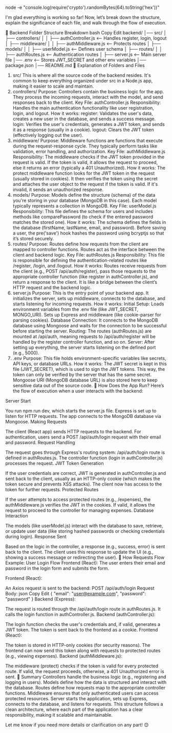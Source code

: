 node -e "console.log(require('crypto').randomBytes(64).toString('hex'))"




I'm glad everything is working so far! Now, let’s break down the structure, explain the significance of each file, and walk through the flow of execution.

🔹 Backend Folder Structure Breakdown
bash
Copy
Edit
backend/
│── src/
│   ├── controllers/
│   │   ├── authController.js      <-- Handles register, login, logout
│   ├── middleware/
│   │   ├── authMiddleware.js      <-- Protects routes
│   ├── models/
│   │   ├── userModel.js           <-- Defines user schema
│   ├── routes/
│   │   ├── authRoutes.js          <-- Authentication routes
│   ├── server.js                  <-- Main server file
│── .env                            <-- Stores JWT_SECRET and other env variables
│── package.json
│── README.md
🔹 Explanation of Folders and Files
1. src/
This is where all the source code of the backend resides.
It's common to keep everything organized under src in a Node.js app, making it easier to scale and maintain.
2. controllers/
Purpose: Controllers contain the business logic for the app. They process the incoming requests, interact with the model, and send responses back to the client.
Key File: authController.js
Responsibility: Handles the main authentication functionality like user registration, login, and logout.
How it works:
register: Validates the user's data, creates a new user in the database, and sends a success message.
login: Verifies the user's credentials, generates a JWT token, and sends it as a response (usually in a cookie).
logout: Clears the JWT token (effectively logging out the user).
3. middleware/
Purpose: Middleware functions are functions that execute during the request-response cycle. They typically perform tasks like validation, error handling, and authorization.
Key File: authMiddleware.js
Responsibility: The middleware checks if the JWT token provided in the request is valid. If the token is valid, it allows the request to proceed, else it returns an error (typically a 401 Unauthorized).
How it works:
The protect middleware function looks for the JWT token in the request (usually stored in cookies). It then verifies the token using the secret and attaches the user object to the request if the token is valid. If it's invalid, it sends an unauthorized response.
4. models/
Purpose: Models define the structure (schema) of the data you're storing in your database (MongoDB in this case). Each model typically represents a collection in MongoDB.
Key File: userModel.js
Responsibility: This file defines the schema for users and includes methods like comparePassword (to check if the entered password matches the stored one).
How it works:
The schema defines the fields in the database (firstName, lastName, email, and password).
Before saving a user, the pre('save') hook hashes the password using bcryptjs so that it’s stored securely.
5. routes/
Purpose: Routes define how requests from the client are mapped to controller functions. Routes act as the interface between the client and backend logic.
Key File: authRoutes.js
Responsibility: This file is responsible for defining the authentication-related routes like /register, /login, and /logout.
How it works:
Routes receive requests from the client (e.g., POST /api/auth/register), pass those requests to the appropriate controller function (like register in authController.js), and return a response to the client.
It is like a bridge between the client’s HTTP request and the backend logic.
6. server.js
Purpose: This is the entry point of your backend app. It initializes the server, sets up middleware, connects to the database, and starts listening for incoming requests.
How it works:
Initial Setup:
Loads environment variables from the .env file (like JWT_SECRET, MONGO_URI).
Sets up Express and middleware (like cookie-parser for parsing cookies).
Database Connection:
It connects to the MongoDB database using Mongoose and waits for the connection to be successful before starting the server.
Routing:
The routes (authRoutes.js) are mounted at /api/auth, meaning requests to /api/auth/register will be handled by the register controller function, and so on.
Server:
After setting up everything, the server starts listening on the defined port (e.g., 5000).
7. .env
Purpose: This file holds environment-specific variables like secrets, API keys, or database URLs.
How it works:
The JWT secret is kept in this file (JWT_SECRET), which is used to sign the JWT tokens. This way, the token can only be verified by the server that has the same secret.
Mongoose URI (MongoDB database URL) is also stored here to keep sensitive data out of the source code.
🔹 How Does the App Run?
Here’s the flow of execution when a user interacts with the backend:

Server Start

You run npm run dev, which starts the server.js file.
Express is set up to listen for HTTP requests.
The app connects to the MongoDB database via Mongoose.
Making Requests

The client (React app) sends HTTP requests to the backend.
For authentication, users send a POST /api/auth/login request with their email and password.
Request Handling

The request goes through Express's routing system:
/api/auth/login route is defined in authRoutes.js.
The controller function (login in authController.js) processes the request.
JWT Token Generation

If the user credentials are correct, JWT is generated in authController.js and sent back to the client, usually as an HTTP-only cookie (which makes the token secure and prevents XSS attacks).
The client now has access to the token for further requests.
Protected Routes

If the user attempts to access protected routes (e.g., /expenses), the authMiddleware.js verifies the JWT in the cookies.
If valid, it allows the request to proceed to the controller for managing expenses.
Database Interaction

The models (like userModel.js) interact with the database to save, retrieve, or update user data (like storing hashed passwords or checking credentials during login).
Response Sent

Based on the logic in the controller, a response (e.g., success, error) is sent back to the client.
The client uses this response to update the UI (e.g., showing a success message or redirecting the user).
🔹 How Requests Flow
Example: User Login Flow
Frontend (React):
The user enters their email and password in the login form and submits the form.

Frontend (React):

An Axios request is sent to the backend:
POST /api/auth/login
Request Body:
json
Copy
Edit
{ "email": "user@example.com", "password": "password" }
Backend (Express):

The request is routed through the /api/auth/login route in authRoutes.js.
It calls the login function in authController.js.
Backend (authController.js):

The login function checks the user's credentials and, if valid, generates a JWT token.
The token is sent back to the frontend as a cookie.
Frontend (React):

The token is stored in HTTP-only cookies (for security reasons).
The frontend can now send this token along with requests to protected routes (e.g., viewing expenses).
Backend (authMiddleware.js):

The middleware (protect) checks if the token is valid for every protected route.
If valid, the request proceeds, otherwise, a 401 Unauthorized error is sent.
🔹 Summary
Controllers handle the business logic (e.g., registering and logging in users).
Models define how the data is structured and interact with the database.
Routes define how requests map to the appropriate controller functions.
Middleware ensures that only authenticated users can access protected resources.
Server starts the application, sets up Express, connects to the database, and listens for requests.
This structure follows a clean architecture, where each part of the application has a clear responsibility, making it scalable and maintainable.

Let me know if you need more details or clarification on any part! 😊







